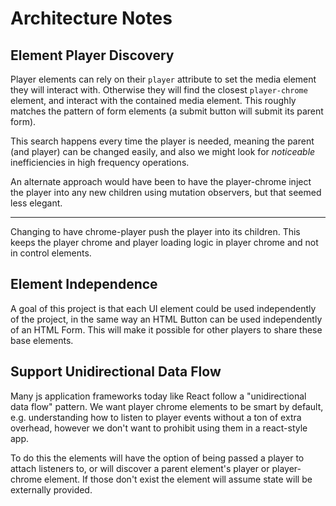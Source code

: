 # Architecture Notes

## Element Player Discovery

Player elements can rely on their `player` attribute to set the media element they will interact with. Otherwise they will find the closest `player-chrome` element, and interact with the contained media element. This roughly matches the pattern of form elements (a submit button will submit its parent form).

This search happens every time the player is needed, meaning the parent (and player) can be changed easily, and also we might look for _noticeable_ inefficiencies in high frequency operations.

An alternate approach would have been to have the player-chrome inject the player into any new children using mutation observers, but that seemed less elegant.

---

Changing to have chrome-player push the player into its children. This keeps the player chrome and player loading logic in player chrome and not in control elements.

## Element Independence

A goal of this project is that each UI element could be used independently of the project, in the same way an HTML Button can be used independently of an HTML Form. This will make it possible for other players to share these base elements.

## Support Unidirectional Data Flow

Many js application frameworks today like React follow a "unidirectional data flow" pattern. We want player chrome elements to be smart by default, e.g. understanding how to listen to player events without a ton of extra overhead, however we don't want to prohibit using them in a react-style app.

To do this the elements will have the option of being passed a player to attach listeners to, or will discover a parent element's player or player-chrome element. If those don't exist the element will assume state will be externally provided.
